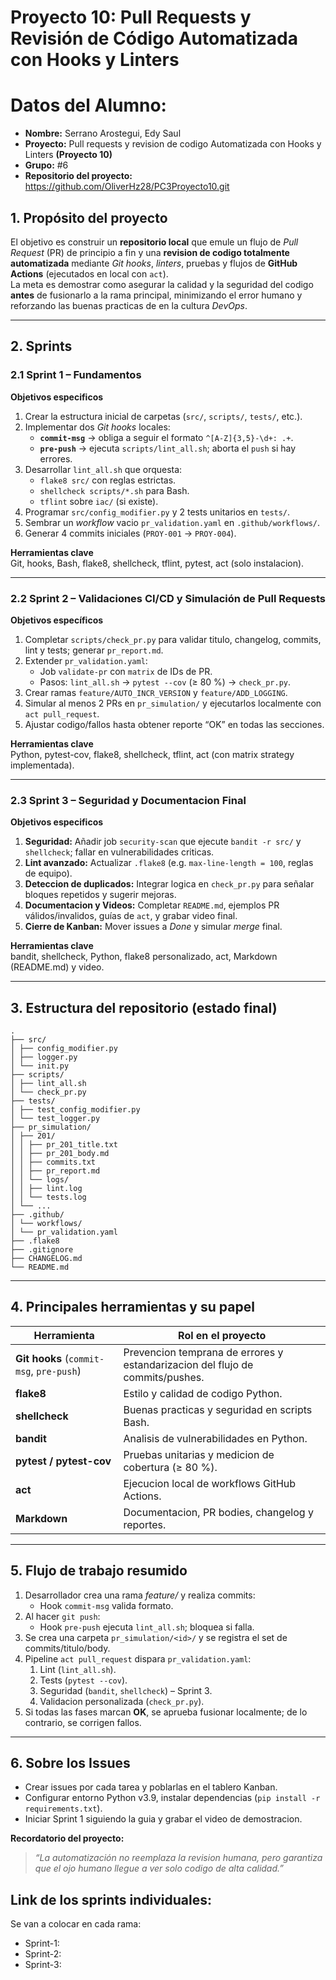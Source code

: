 
# Proyecto 10: Pull Requests y Revisión de Código Automatizada con Hooks y Linters

 # Datos del Alumno:
* **Nombre:** Serrano Arostegui, Edy Saul
* **Proyecto:**  Pull requests y revision de codigo Automatizada con Hooks y Linters **(Proyecto 10)**
* **Grupo:** #6
* **Repositorio del proyecto:** https://github.com/OliverHz28/PC3Proyecto10.git

## 1. Propósito del proyecto
El objetivo es construir un **repositorio local** que emule un flujo de _Pull Request_ (PR) de principio a fin y una **revision de codigo totalmente automatizada** mediante _Git hooks_, _linters_, pruebas y flujos de **GitHub Actions** (ejecutados en local con `act`).  
La meta es demostrar como asegurar la calidad y la seguridad del codigo **antes** de fusionarlo a la rama principal, minimizando el error humano y reforzando las buenas practicas de en la cultura _DevOps_.

---

## 2. Sprints

### 2.1 Sprint 1 – Fundamentos 
**Objetivos especificos**
1. Crear la estructura inicial de carpetas (`src/`, `scripts/`, `tests/`, etc.).
2. Implementar dos _Git hooks_ locales:
   * **`commit-msg`** → obliga a seguir el formato `^[A-Z]{3,5}-\d+: .+`.
   * **`pre-push`** → ejecuta `scripts/lint_all.sh`; aborta el `push` si hay errores.
3. Desarrollar `lint_all.sh` que orquesta:
   * `flake8 src/` con reglas estrictas.
   * `shellcheck scripts/*.sh` para Bash.
   * `tflint` sobre `iac/` (si existe).
4. Programar `src/config_modifier.py` y 2 tests unitarios en `tests/`.
5. Sembrar un _workflow_ vacio `pr_validation.yaml` en `.github/workflows/`.
6. Generar 4 commits iniciales (`PROY‑001` → `PROY‑004`).

**Herramientas clave**  
Git, hooks, Bash, flake8, shellcheck, tflint, pytest, act (solo instalacion).

---

### 2.2 Sprint 2 – Validaciones CI/CD y Simulación de Pull Requests
**Objetivos específicos**
1. Completar `scripts/check_pr.py` para validar titulo, changelog, commits, lint y tests; generar `pr_report.md`.
2. Extender `pr_validation.yaml`:
   * Job `validate-pr` con `matrix` de IDs de PR.
   * Pasos: `lint_all.sh` → `pytest --cov` (≥ 80 %) → `check_pr.py`.
3. Crear ramas `feature/AUTO_INCR_VERSION` y `feature/ADD_LOGGING`.
4. Simular al menos 2 PRs en `pr_simulation/` y ejecutarlos localmente con `act pull_request`.
5. Ajustar codigo/fallos hasta obtener reporte “OK” en todas las secciones.

**Herramientas clave**  
Python, pytest-cov, flake8, shellcheck, tflint, act (con matrix strategy implementada).

---

### 2.3 Sprint 3 – Seguridad y Documentacion Final
**Objetivos especificos**
1. **Seguridad:** Añadir job `security-scan` que ejecute `bandit -r src/` y `shellcheck`; fallar en vulnerabilidades criticas.
2. **Lint avanzado:** Actualizar `.flake8` (e.g. `max-line-length = 100`, reglas de equipo).
3. **Deteccion de duplicados:** Integrar logica en `check_pr.py` para señalar bloques repetidos y sugerir mejoras.
4. **Documentacion y Videos:** Completar `README.md`, ejemplos PR válidos/invalidos, guías de `act`, y grabar video final.
5. **Cierre de Kanban:** Mover issues a _Done_ y simular _merge_ final.

**Herramientas clave**  
bandit, shellcheck, Python, flake8 personalizado, act, Markdown (README.md) y video.

---

## 3. Estructura del repositorio (estado final)

```
.
├── src/
│ ├── config_modifier.py
│ ├── logger.py
│ └── init.py
├── scripts/
│ ├── lint_all.sh
│ └── check_pr.py
├── tests/
│ ├── test_config_modifier.py
│ └── test_logger.py
├── pr_simulation/
│ ├── 201/
│ │ ├── pr_201_title.txt
│ │ ├── pr_201_body.md
│ │ ├── commits.txt
│ │ ├── pr_report.md
│ │ └── logs/
│ │ ├── lint.log
│ │ └── tests.log
│ └── ...
├── .github/
│ └── workflows/
│ └── pr_validation.yaml
├── .flake8
├── .gitignore
├── CHANGELOG.md
└── README.md

```

---

## 4. Principales herramientas y su papel
| Herramienta | Rol en el proyecto |
|------------|---------------------|
| **Git hooks** (`commit-msg`, `pre-push`) | Prevencion temprana de errores y estandarizacion del flujo de commits/pushes. |
| **flake8** | Estilo y calidad de codigo Python. |
| **shellcheck** | Buenas practicas y seguridad en scripts Bash. |
| **bandit** | Analisis de vulnerabilidades en Python. |
| **pytest / pytest-cov** | Pruebas unitarias y medicion de cobertura (≥ 80 %). |
| **act** | Ejecucion local de workflows GitHub Actions. |
| **Markdown** | Documentacion, PR bodies, changelog y reportes. |

---

## 5. Flujo de trabajo resumido
1. Desarrollador crea una rama *feature/* y realiza commits:
   * Hook `commit-msg` valida formato.
2. Al hacer `git push`:
   * Hook `pre-push` ejecuta `lint_all.sh`; bloquea si falla.
3. Se crea una carpeta `pr_simulation/<id>/` y se registra el set de commits/titulo/body.
4. Pipeline `act pull_request` dispara `pr_validation.yaml`:
   1. Lint (`lint_all.sh`).
   2. Tests (`pytest --cov`).
   3. Seguridad (`bandit`, `shellcheck`) – Sprint 3.
   4. Validacion personalizada (`check_pr.py`).
5. Si todas las fases marcan **OK**, se aprueba fusionar localmente; de lo contrario, se corrigen fallos.

---

## 6. Sobre los Issues
* Crear issues por cada tarea y poblarlas en el tablero Kanban.
* Configurar entorno Python v3.9, instalar dependencias (`pip install -r requirements.txt`).
* Iniciar Sprint 1 siguiendo la guia y grabar el video de demostracion.


**Recordatorio del proyecto:** 

> _“La automatización no reemplaza la revision humana, pero garantiza que el ojo humano llegue a ver solo codigo de alta calidad.”_

## Link de los sprints individuales:
Se van a colocar en cada rama:
* Sprint-1:
* Sprint-2:
* Sprint-3:

